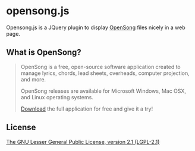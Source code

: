 # opensong.js

Opensong.js is a JQuery plugin to display [OpenSong](http://opensong.org) files nicely in a web page.

## What is OpenSong?

> OpenSong is a free, open-source software application created to manage lyrics, chords, lead sheets, overheads, computer projection, and more.   
>   
> OpenSong releases are available for Microsoft Windows, Mac OSX, and Linux operating systems.   
>   
> [Download](http://opensong.org/d/downloads) the full application for free and give it a try!


## License

[The GNU Lesser General Public License, version 2.1 (LGPL-2.1)](http://www.opensource.org/licenses/lgpl-2.1.php)